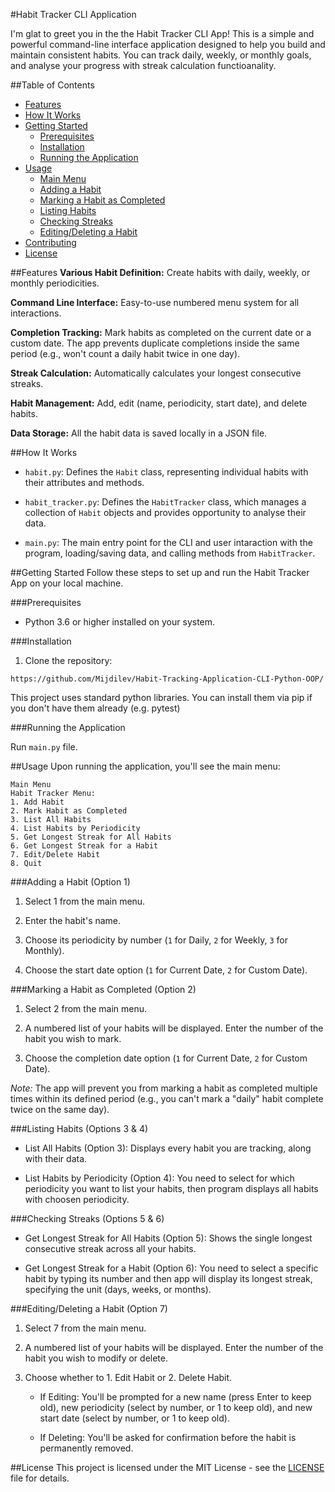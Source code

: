 #Habit Tracker CLI Application

I'm glat to greet you in the the Habit Tracker CLI App! This is a simple and powerful command-line interface application designed to help you build and maintain consistent habits. You can track daily, weekly, or monthly goals, and analyse your progress with streak calculation functioanality.

##Table of Contents

* [Features](#features)
* [How It Works](#how-it-works)
* [Getting Started](#getting-started)
  * [Prerequisites](#prerequisites)
  * [Installation](#installation)
  * [Running the Application](#running-the-application)
* [Usage](#usage)
  * [Main Menu](#main-menu)
  * [Adding a Habit](#adding-a-habit)
  * [Marking a Habit as Completed](#marking-a-habit-as-completed)
  * [Listing Habits](#listing-habits)
  * [Checking Streaks](#checking-streaks)
  * [Editing/Deleting a Habit](#editingdeleting-a-habit)
* [Contributing](#contributing)
* [License](#license)

##Features
**Various Habit Definition:** Create habits with daily, weekly, or monthly periodicities.

**Command Line Interface:** Easy-to-use numbered menu system for all interactions.

**Completion Tracking:** Mark habits as completed on the current date or a custom date. The app prevents duplicate completions inside the same period (e.g., won't count a daily habit twice in one day).

**Streak Calculation:** Automatically calculates your longest consecutive streaks.

**Habit Management:** Add, edit (name, periodicity, start date), and delete habits.

**Data Storage:** All the habit data is saved locally in a JSON file.


##How It Works
* `habit.py`: Defines the `Habit` class, representing individual habits with their attributes and methods.
    
* `habit_tracker.py`: Defines the `HabitTracker` class, which manages a collection of `Habit` objects and provides opportunity to analyse their data.
   
* `main.py`: The main entry point for the CLI and user intaraction with the program, loading/saving data, and calling methods from `HabitTracker`.


##Getting Started
Follow these steps to set up and run the Habit Tracker App on your local machine.

###Prerequisites
* Python 3.6 or higher installed on your system.

###Installation
1. Clone the repository:

```
https://github.com/Mijdilev/Habit-Tracking-Application-CLI-Python-OOP/
```


This project uses standard python libraries. You can install them via pip if you don't have them already (e.g. pytest)

###Running the Application

Run `main.py` file.

##Usage
Upon running the application, you'll see the main menu:

```
Main Menu
Habit Tracker Menu:
1. Add Habit
2. Mark Habit as Completed
3. List All Habits
4. List Habits by Periodicity
5. Get Longest Streak for All Habits
6. Get Longest Streak for a Habit
7. Edit/Delete Habit
8. Quit
```
###Adding a Habit (Option 1)
1. Select 1 from the main menu.

2. Enter the habit's name.

3. Choose its periodicity by number (`1` for Daily, `2` for Weekly, `3` for Monthly).

4. Choose the start date option (`1` for Current Date, `2` for Custom Date).

###Marking a Habit as Completed (Option 2)
1. Select 2 from the main menu.

2. A numbered list of your habits will be displayed. Enter the number of the habit you wish to mark.

3. Choose the completion date option (`1` for Current Date, `2` for Custom Date).

*Note:* The app will prevent you from marking a habit as completed multiple times within its defined period (e.g., you can't mark a "daily" habit complete twice on the same day).

###Listing Habits (Options 3 & 4)
* List All Habits (Option 3): Displays every habit you are tracking, along with their data.

* List Habits by Periodicity (Option 4): You need to select for which periodicity you want to list your habits, then program displays all habits with choosen periodicity.

###Checking Streaks (Options 5 & 6)
* Get Longest Streak for All Habits (Option 5): Shows the single longest consecutive streak across all your habits.

* Get Longest Streak for a Habit (Option 6): You need to select a specific habit by typing its number and then app will display its longest streak, specifying the unit (days, weeks, or months).

###Editing/Deleting a Habit (Option 7)
1. Select 7 from the main menu.

2. A numbered list of your habits will be displayed. Enter the number of the habit you wish to modify or delete.

3. Choose whether to 1. Edit Habit or 2. Delete Habit.

   * If Editing: You'll be prompted for a new name (press Enter to keep old), new periodicity (select by number, or 1 to keep old), and new start date (select by number, or 1 to keep old).

   * If Deleting: You'll be asked for confirmation before the habit is permanently removed.

  
##License
This project is licensed under the MIT License - see the [LICENSE](https://github.com/Mijdilev/Habit-Tracking-Application-CLI-Python-OOP/blob/main/LICENSE) file for details.